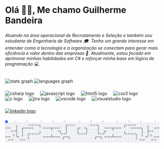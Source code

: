 <h1 align="left">Olá 🖐🏾, Me chamo Guilherme Bandeira</h1>

###

<h6 align="left">Atuando na área operacional de Recrutamento e Seleção e também sou estudante de Engenharia de Software 🎓. Tenho um grande interesse em entender como a tecnologia e a organização se conectam para gerar mais eficiência e valor dentro das empresas 🚀. Atualmente, estou focado em aprimorar minhas habilidades em C# e reforçar minha base em lógica de programação 💻.</h6>

###

<div align="left">
  <img src="https://github-readme-stats.vercel.app/api?username=Guilherme-Bandeira-Rodrigues&hide_title=false&hide_rank=false&show_icons=true&include_all_commits=true&count_private=true&disable_animations=false&theme=midnight-purple&locale=pt-br&hide_border=false&order=1" height="150" alt="stats graph"  />
  <img src="https://github-readme-stats.vercel.app/api/top-langs?username=Guilherme-Bandeira-Rodrigues&locale=pt-br&hide_title=false&layout=compact&card_width=320&langs_count=5&theme=midnight-purple&hide_border=false&order=2" height="150" alt="languages graph"  />
</div>

###

<div align="left">
  <img src="https://cdn.jsdelivr.net/gh/devicons/devicon/icons/csharp/csharp-original.svg" height="40" alt="csharp logo"  />
  <img width="12" />
  <img src="https://cdn.jsdelivr.net/gh/devicons/devicon/icons/javascript/javascript-original.svg" height="40" alt="javascript logo"  />
  <img width="12" />
  <img src="https://cdn.jsdelivr.net/gh/devicons/devicon/icons/html5/html5-original.svg" height="40" alt="html5 logo"  />
  <img width="12" />
  <img src="https://cdn.jsdelivr.net/gh/devicons/devicon/icons/css3/css3-original.svg" height="40" alt="css3 logo"  />
  <img width="12" />
  <img src="https://cdn.jsdelivr.net/gh/devicons/devicon/icons/c/c-original.svg" height="40" alt="c logo"  />
  <img width="12" />
  <img src="https://cdn.jsdelivr.net/gh/devicons/devicon/icons/jira/jira-original.svg" height="40" alt="jira logo"  />
  <img width="12" />
  <img src="https://cdn.jsdelivr.net/gh/devicons/devicon/icons/vscode/vscode-original.svg" height="40" alt="vscode logo"  />
  <img width="12" />
  <img src="https://cdn.jsdelivr.net/gh/devicons/devicon/icons/visualstudio/visualstudio-plain.svg" height="40" alt="visualstudio logo"  />
</div>

###

<div align="left">
  <a href="www.linkedin.com/in/ guilhermedevs" target="_blank">
    <img src="https://raw.githubusercontent.com/maurodesouza/profile-readme-generator/master/src/assets/icons/social/linkedin/default.svg" width="42" height="30" alt="linkedin logo"  />
  </a>
</div>

###

<picture>
  <source media="(prefers-color-scheme: dark)" srcset="https://raw.githubusercontent.com/Guilherme-Bandeira-Rodrigues/Guilherme-Bandeira-Rodrigues/output/pacman-contribution-graph-dark.svg">
  <source media="(prefers-color-scheme: light)" srcset="https://raw.githubusercontent.com/Guilherme-Bandeira-Rodrigues/Guilherme-Bandeira-Rodrigues/output/pacman-contribution-graph.svg">
  <img alt="pacman contribution graph" src="https://raw.githubusercontent.com/Guilherme-Bandeira-Rodrigues/Guilherme-Bandeira-Rodrigues/output/pacman-contribution-graph.svg">
</picture>

###
